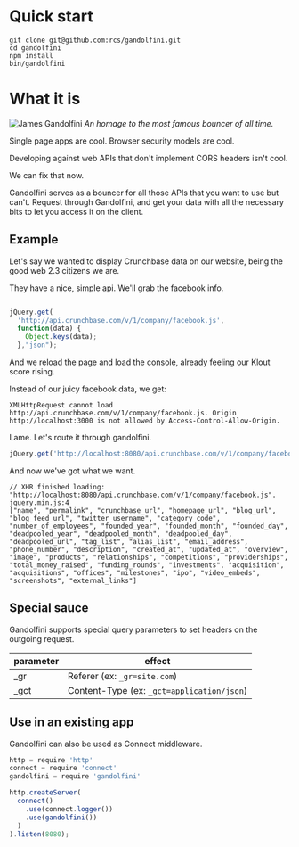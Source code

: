 # Quick start

```
git clone git@github.com:rcs/gandolfini.git
cd gandolfini
npm install
bin/gandolfini

```

# What it is
![James Gandolfini](http://upload.wikimedia.org/wikipedia/commons/thumb/0/03/JamesGandolfiniSept11TIFF.jpg/192px-JamesGandolfiniSept11TIFF.jpg)
*An homage to the most famous bouncer of all time.*


Single page apps are cool.
Browser security models are cool.

Developing against web APIs that don't implement CORS headers isn't cool.

We can fix that now.


Gandolfini serves as a bouncer for all those APIs that you want to use but can't. Request through Gandolfini, and get your data with all the necessary bits to let you access it on the client.

## Example


Let's say we wanted to display Crunchbase data on our website, being the good web 2.3 citizens we are.


They have a nice, simple api. We'll grab the facebook info.

```javascript

jQuery.get(
  'http://api.crunchbase.com/v/1/company/facebook.js',
  function(data) {
    Object.keys(data);
  },"json");

```

And we reload the page and load the console, already feeling our Klout score rising.

Instead of our juicy facebook data, we get:
```
XMLHttpRequest cannot load http://api.crunchbase.com/v/1/company/facebook.js. Origin http://localhost:3000 is not allowed by Access-Control-Allow-Origin.
```

Lame. Let's route it through gandolfini.

```javascript
jQuery.get('http://localhost:8080/api.crunchbase.com/v/1/company/facebook.js', function()…
```

And now we've got what we want.

```
// XHR finished loading: "http://localhost:8080/api.crunchbase.com/v/1/company/facebook.js". jquery.min.js:4
["name", "permalink", "crunchbase_url", "homepage_url", "blog_url", "blog_feed_url", "twitter_username", "category_code", "number_of_employees", "founded_year", "founded_month", "founded_day", "deadpooled_year", "deadpooled_month", "deadpooled_day", "deadpooled_url", "tag_list", "alias_list", "email_address", "phone_number", "description", "created_at", "updated_at", "overview", "image", "products", "relationships", "competitions", "providerships", "total_money_raised", "funding_rounds", "investments", "acquisition", "acquisitions", "offices", "milestones", "ipo", "video_embeds", "screenshots", "external_links"]
```


## Special sauce

Gandolfini supports special query parameters to set headers on the outgoing request.

parameter    | effect
------------ | -------------
_gr          | Referer (ex: `_gr=site.com`)
_gct         | Content-Type (ex: `_gct=application/json`)



## Use in an existing app

Gandolfini can also be used as Connect middleware.

```javascript
http = require 'http'
connect = require 'connect'
gandolfini = require 'gandolfini'

http.createServer(
  connect()
    .use(connect.logger())
    .use(gandolfini())
  )
).listen(8080);
```


